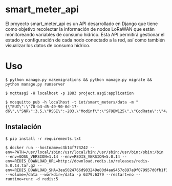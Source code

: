 # smart_meter_api

El proyecto smart_meter_api es un API desarrollado en Django que tiene como objetivo recolectar la información de nodos LoRaWAN que están monitoreando variables de consumo hídrico. Esta API permitirá gestionar el estado y configuración de cada nodo conectado a la red, así como también visualizar los datos de consumo hídrico.

# Uso

```
$ python manage.py makemigrations && python manage.py migrate && python manage.py runserver

$ mqttasgi -H localhost -p 1883 project.asgi:application

$ mosquitto_pub -h localhost -t iot/smart_meters/data -m "{\"EUI\":\"70-b3-d5-49-90-0d-17-d6\",\"SNR\":3.5,\"RSSI\":-203,\"Modinf\":\"SF9BW125\",\"CodRate\":\"4/5\",\"Freq\":915.8,\"Size\":24,\"Payload\":\"1;10.1;80\"}"
```
## Instalación

```
$ pip install -r requirements.txt

$ docker run --hostname=c3b14f773242 --env=PATH=/usr/local/sbin:/usr/local/bin:/usr/sbin:/usr/bin:/sbin:/bin --env=GOSU_VERSION=1.14 --env=REDIS_VERSION=5.0.14 --env=REDIS_DOWNLOAD_URL=http://download.redis.io/releases/redis-5.0.14.tar.gz --env=REDIS_DOWNLOAD_SHA=3ea5024766d983249e80d4aa9457c897a9f079957d0fb1f35682df233f997f32 --volume=/data --workdir=/data -p 6379:6379 --restart=no --runtime=runc -d redis:5
```





<!-- ## Instalación

Instrucciones para instalar el proyecto y sus dependencias.

## Configuración

Instrucciones para configurar el proyecto y sus variables de entorno.

## Uso

Instrucciones para utilizar el proyecto. Incluye ejemplos de uso si es posible.

## Créditos

Información sobre los autores del proyecto y las fuentes de inspiración. -->

